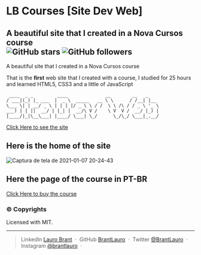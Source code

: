 # LB Courses [Site Dev Web]

<h2>
    A beautiful site that I created in a Nova Cursos course<br>
    <img alt="GitHub stars" src="https://img.shields.io/github/stars/BrantLauro/site-dev-web?style=social">
    <img alt="GitHub followers" src="https://img.shields.io/github/followers/BrantLauro?label=Follow%20me%20%3A%29&style=social">
</h2>

 A beautiful site that I created in a Nova Cursos course
 
 That is the **first** web site that I created with a course, I studied for 25 hours and learned HTML5, CSS3 and a little of JavaScript
 
 ```
  ____  _ _         ____              __        __   _    
/ ___|(_) |_ ___  |  _ \  _____   __ \ \      / /__| |__  
\___ \| | __/ _ \ | | | |/ _ \ \ / /  \ \ /\ / / _ \ '_ \  
 ___) | | ||  __/ | |_| |  __/\ V /    \ V  V /  __/ |_) |
|____/|_|\__\___| |____/ \___| \_/      \_/\_/ \___|_.__/                                              

 ```
 
 [Click Here to see the site](https://brantlauro.github.io/site-dev-web/)
 
 ## Here is the home of the site
 
 ![Captura de tela de 2021-01-07 20-24-43](https://user-images.githubusercontent.com/60024796/104105158-1ae3ca80-528b-11eb-83e6-3c6e2fac18c2.png)
 
 ## Here the page of the course in PT-BR
 
 [Click Here to buy the course](https://eadformacursos.com.br/ver/curso/modelo-pardrao-duplicado/)
 
 ### ©️ Copyrights

Licensed with MIT.

---

> LinkedIn [Lauro Brant](https://www.linkedin.com/in/lauro-brant-4858861b3/) &nbsp;&middot;&nbsp;
> GitHub [BrantLauro](https://github.com/BrantLauro) &nbsp;&middot;&nbsp;
> Twitter [@BrantLauro](https://twitter.com/BrantLauro) &nbsp;&middot;&nbsp;
> Instagram [@brantlauro](https://www.instagram.com/brantlauro/) &nbsp;&middot;&nbsp;

